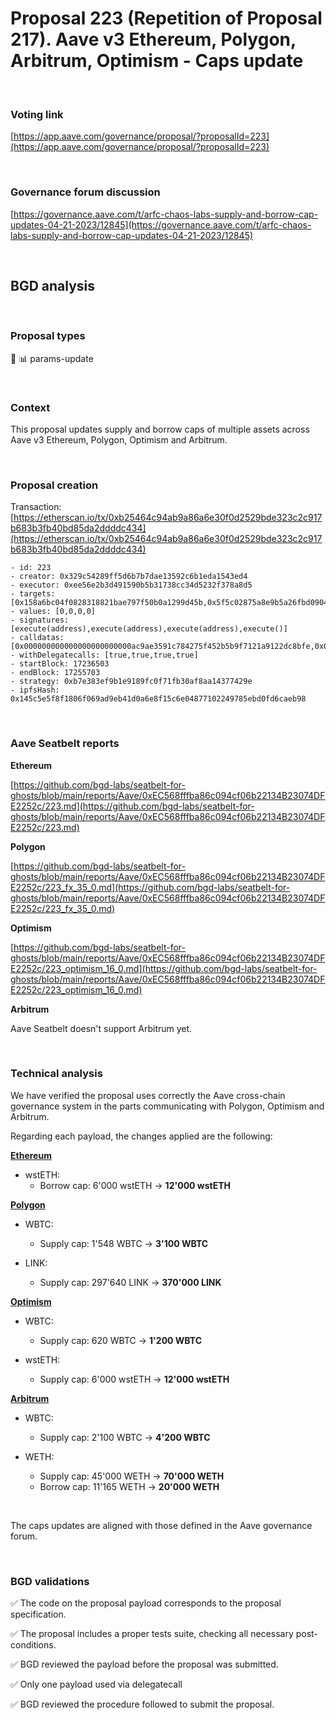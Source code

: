 # Proposal 223 (Repetition of Proposal 217). Aave v3 Ethereum, Polygon, Arbitrum, Optimism - Caps update


<br>


### Voting link

[https://app.aave.com/governance/proposal/?proposalId=223](https://app.aave.com/governance/proposal/?proposalId=223)

<br>

### Governance forum discussion

[https://governance.aave.com/t/arfc-chaos-labs-supply-and-borrow-cap-updates-04-21-2023/12845](https://governance.aave.com/t/arfc-chaos-labs-supply-and-borrow-cap-updates-04-21-2023/12845)

<br>

## BGD analysis

<br>

### Proposal types

:wrench: :bar_chart: params-update

<br>

### Context

This proposal updates supply and borrow caps of multiple assets across Aave v3 Ethereum, Polygon, Optimism and Arbitrum.


<br>

### Proposal creation

Transaction: [https://etherscan.io/tx/0xb25464c94ab9a86a6e30f0d2529bde323c2c917b683b3fb40bd85da2ddddc434](https://etherscan.io/tx/0xb25464c94ab9a86a6e30f0d2529bde323c2c917b683b3fb40bd85da2ddddc434)

```
- id: 223
- creator: 0x329c54289ff5d6b7b7dae13592c6b1eda1543ed4
- executor: 0xee56e2b3d491590b5b31738cc34d5232f378a8d5
- targets: [0x158a6bc04f0828318821bae797f50b0a1299d45b,0x5f5c02875a8e9b5a26fbd09040abcfdeb2aa6711,0xd1b3e25fd7c8ae7caddc6f71b461b79cd4ddcfa3,0x8070dd4aee19048581d61543adecfa3dd7f165c1]
- values: [0,0,0,0]
- signatures: [execute(address),execute(address),execute(address),execute()]
- calldatas: [0x000000000000000000000000ac9ae3591c784275f452b5b9f7121a9122dc8bfe,0x000000000000000000000000050997fc08733eb8593c04102706d8d2e7a9443e,0x000000000000000000000000c53586aa2626094bd33c123794e34417ea877a36,0x]
- withDelegatecalls: [true,true,true,true]
- startBlock: 17236503
- endBlock: 17255703
- strategy: 0xb7e383ef9b1e9189fc0f71fb30af8aa14377429e
- ipfsHash: 0x145c5e5f8f1806f069ad9eb41d0a6e8f15c6e04877102249785ebd0fd6caeb98
```

<br>

### Aave Seatbelt reports

**Ethereum**

[https://github.com/bgd-labs/seatbelt-for-ghosts/blob/main/reports/Aave/0xEC568fffba86c094cf06b22134B23074DFE2252c/223.md](https://github.com/bgd-labs/seatbelt-for-ghosts/blob/main/reports/Aave/0xEC568fffba86c094cf06b22134B23074DFE2252c/223.md)


**Polygon**

[https://github.com/bgd-labs/seatbelt-for-ghosts/blob/main/reports/Aave/0xEC568fffba86c094cf06b22134B23074DFE2252c/223_fx_35_0.md](https://github.com/bgd-labs/seatbelt-for-ghosts/blob/main/reports/Aave/0xEC568fffba86c094cf06b22134B23074DFE2252c/223_fx_35_0.md)

**Optimism**

[https://github.com/bgd-labs/seatbelt-for-ghosts/blob/main/reports/Aave/0xEC568fffba86c094cf06b22134B23074DFE2252c/223_optimism_16_0.md](https://github.com/bgd-labs/seatbelt-for-ghosts/blob/main/reports/Aave/0xEC568fffba86c094cf06b22134B23074DFE2252c/223_optimism_16_0.md)

**Arbitrum**

Aave Seatbelt doesn't support Arbitrum yet.


<br>

### Technical analysis

We have verified the proposal uses correctly the Aave cross-chain governance system in the parts communicating with Polygon, Optimism and Arbitrum.

Regarding each payload, the changes applied are the following:

**[Ethereum](https://etherscan.io/address/0x8070dd4aee19048581d61543adecfa3dd7f165c1#code#F22#L1)**

- wstETH:
  - Borrow cap: 6'000 wstETH -> **12'000 wstETH**

**[Polygon](https://polygonscan.com/address/0xac9ae3591c784275f452b5b9f7121a9122dc8bfe#code#F22#L1)**

- WBTC:
  - Supply cap: 1'548 WBTC -> **3'100 WBTC**

- LINK:
  - Supply cap: 297'640 LINK -> **370'000 LINK**

**[Optimism](https://optimistic.etherscan.io/address/0x050997fc08733eb8593c04102706d8d2e7a9443e#code#F22#L1)**

- WBTC:
  - Supply cap: 620 WBTC -> **1'200 WBTC**

- wstETH:
  - Supply cap: 6'000 wstETH -> **12'000 wstETH**

**[Arbitrum](https://arbiscan.io/address/0xc53586aa2626094bd33c123794e34417ea877a36#code#F22#L1)**

- WBTC:
  - Supply cap: 2'100 WBTC -> **4'200 WBTC** 

- WETH:
  - Supply cap: 45'000 WETH -> **70'000 WETH**
  - Borrow cap: 11'165 WETH -> **20'000 WETH**


<br>

The caps updates are aligned with those defined in the Aave governance forum.

<br>

### BGD validations

:white_check_mark: The code on the proposal payload corresponds to the proposal specification.

:white_check_mark: The proposal includes a proper tests suite, checking all necessary post-conditions.

:white_check_mark: BGD reviewed the payload before the proposal was submitted.

:white_check_mark: Only one payload used via delegatecall

:white_check_mark: BGD reviewed the procedure followed to submit the proposal.
